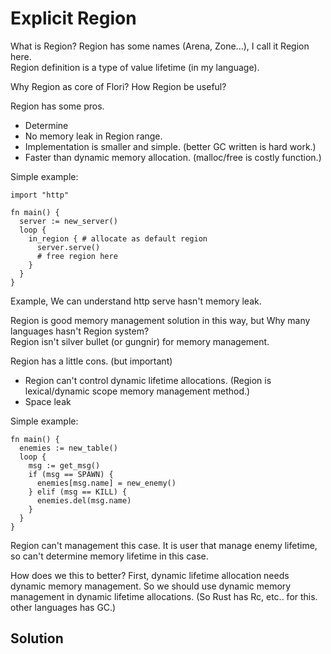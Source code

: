 # Explicit Region

What is Region? Region has some names (Arena, Zone...), I call it Region here.  
Region definition is a type of value lifetime (in my language).

Why Region as core of Flori? How Region be useful?

Region has some pros.

- Determine
- No memory leak in Region range.
- Implementation is smaller and simple. (better GC written is hard work.)
- Faster than dynamic memory allocation. (malloc/free is costly function.)

Simple example:

```
import "http"

fn main() {
  server := new_server()
  loop {
    in_region { # allocate as default region
      server.serve()
      # free region here
    }
  }
}
```

Example, We can understand http serve hasn't memory leak.

Region is good memory management solution in this way, but Why many languages hasn't Region system?  
Region isn't silver bullet (or gungnir) for memory management.

Region has a little cons. (but important)

- Region can't control dynamic lifetime allocations. (Region is lexical/dynamic scope memory management method.)
- Space leak

Simple example:

```
fn main() {
  enemies := new_table()
  loop {
    msg := get_msg()
    if (msg == SPAWN) {
      enemies[msg.name] = new_enemy()
    } elif (msg == KILL) {
      enemies.del(msg.name)
    }
  }
}
```

Region can't management this case. It is user that manage enemy lifetime, so can't determine memory lifetime in this case.

How does we this to better? First, dynamic lifetime allocation needs dynamic memory management. So we should use dynamic memory management in dynamic lifetime allocations. (So Rust has Rc<T>, etc.. for this. other languages has GC.)

## Solution

